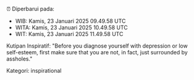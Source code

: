 ⏰ Diperbarui pada:
- WIB: Kamis, 23 Januari 2025 09.49.58 UTC
- WITA: Kamis, 23 Januari 2025 10.49.58 UTC
- WIT: Kamis, 23 Januari 2025 11.49.58 UTC

Kutipan Inspiratif:
"Before you diagnose yourself with depression or low self-esteem, first make sure that you are not, in fact, just surrounded by assholes."


Kategori: inspirational

